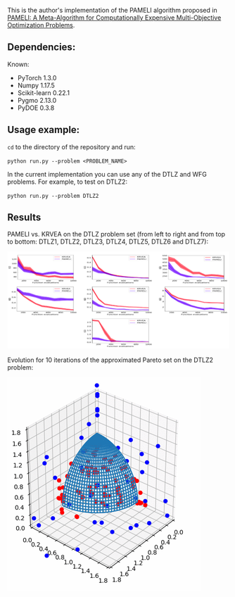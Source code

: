 This is the author's implementation of the PAMELI algorithm proposed in [PAMELI: A Meta-Algorithm for Computationally Expensive Multi-Objective Optimization Problems](https://arxiv.org/abs/1707.06600).

## Dependencies:

Known:

* PyTorch 1.3.0
* Numpy 1.17.5
* Scikit-learn 0.22.1
* Pygmo 2.13.0
* PyDOE 0.3.8

## Usage example:

`cd` to the directory of the repository and run:

`python run.py --problem <PROBLEM_NAME>`

In the current implementation you can use any of the DTLZ and WFG problems. For example, to test on DTLZ2:

`python run.py --problem DTLZ2`

## Results
PAMELI vs. KRVEA on the DTLZ problem set (from left to right and from top to bottom: DTLZ1, DTLZ2, DTLZ3, DTLZ4, DTLZ5, DTLZ6 and DTLZ7): 

![](PAMELIvsKRVEA.png)

Evolution for 10 iterations of the approximated Pareto set on the DTLZ2 problem:

![](dtlz2.gif)
